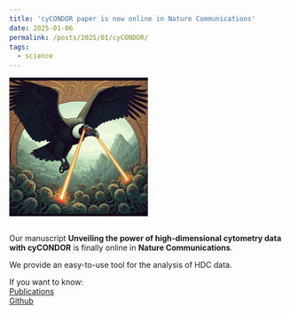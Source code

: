 ```yaml
---
title: 'cyCONDOR paper is now online in Nature Communications'
date: 2025-01-06
permalink: /posts/2025/01/cyCONDOR/
tags:
  - science
---
```


<img src="/images/cyCONDOR.png" alt="drawing" width=250 align="middle"/>

\
Our manuscript **Unveiling the power of high-dimensional cytometry data with cyCONDOR** is finally online in **Nature Communications**.

We provide an easy-to-use tool for the analysis of HDC data.

If you want to know: \
[Publications](https://www.nature.com/articles/s41467-024-55179-w) \
[Github](https://github.com/lorenzobonaguro/cyCONDOR)

